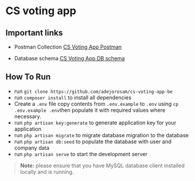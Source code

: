 # CS voting app


## Important links

- Postman Collection [CS Voting App Postman](https://documenter.getpostman.com/view/11352997/2s8ZDeSduf)

- Database schema [CS Voting App DB schema](https://dbdiagram.io/d/63d34fa8296d97641d7c7666)
## How To Run

- run `git clone https://github.com/adejorosam/cs-voting-app-be`
- run `composer install` to install all dependencies
- Create a `.env` file copy contents from `.env.example` to `.env` using `cp .env.example .env`then populate it with required values where necessary.
- run `php artisan key:generate` to generate application key for your application
- run `php artisan migrate` to migrate database migration to the database
- run `php artisan db:seed` to populate the database with user and company data
- run `php artisan serve` to start the development server

> **Note:** please ensure that you have MySQL database client installed locally and is running.





